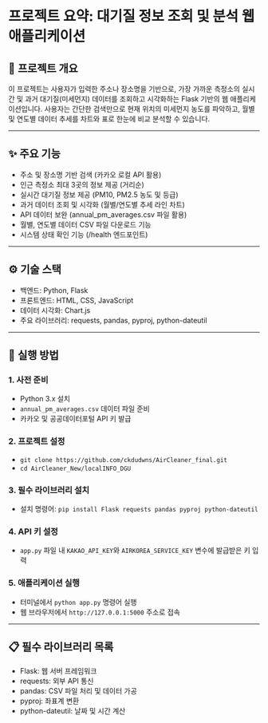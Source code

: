 # 프로젝트 요약: 대기질 정보 조회 및 분석 웹 애플리케이션


## 📖 프로젝트 개요
이 프로젝트는 사용자가 입력한 주소나 장소명을 기반으로, 가장 가까운 측정소의 실시간 및 과거 대기질(미세먼지) 데이터를 조회하고 시각화하는 Flask 기반의 웹 애플리케이션입니다. 사용자는 간단한 검색만으로 현재 위치의 미세먼지 농도를 파악하고, 월별 및 연도별 데이터 추세를 차트와 표로 한눈에 비교 분석할 수 있습니다.

---

## ✨ 주요 기능
* 주소 및 장소명 기반 검색 (카카오 로컬 API 활용)
* 인근 측정소 최대 3곳의 정보 제공 (거리순)
* 실시간 대기질 정보 제공 (PM10, PM2.5 농도 및 등급)
* 과거 데이터 조회 및 시각화 (월별/연도별 추세 라인 차트)
* API 데이터 보완 (annual_pm_averages.csv 파일 활용)
* 월별, 연도별 데이터 CSV 파일 다운로드 기능
* 시스템 상태 확인 기능 (/health 엔드포인트)

---

## ⚙️ 기술 스택
* 백엔드: Python, Flask
* 프론트엔드: HTML, CSS, JavaScript
* 데이터 시각화: Chart.js
* 주요 라이브러리: requests, pandas, pyproj, python-dateutil

---

## 🚀 실행 방법

### 1. 사전 준비
* Python 3.x 설치
* `annual_pm_averages.csv` 데이터 파일 준비
* 카카오 및 공공데이터포털 API 키 발급

### 2. 프로젝트 설정
* `git clone https://github.com/ckdudwns/AirCleaner_final.git`
* `cd AirCleaner_New/localINFO_DGU`

### 3. 필수 라이브러리 설치
* 설치 명령어: `pip install Flask requests pandas pyproj python-dateutil`

### 4. API 키 설정
* `app.py` 파일 내 `KAKAO_API_KEY`와 `AIRKOREA_SERVICE_KEY` 변수에 발급받은 키 입력

### 5. 애플리케이션 실행
* 터미널에서 `python app.py` 명령어 실행
* 웹 브라우저에서 `http://127.0.0.1:5000` 주소로 접속

---

## 📋 필수 라이브러리 목록
* Flask: 웹 서버 프레임워크
* requests: 외부 API 통신
* pandas: CSV 파일 처리 및 데이터 가공
* pyproj: 좌표계 변환
* python-dateutil: 날짜 및 시간 계산
